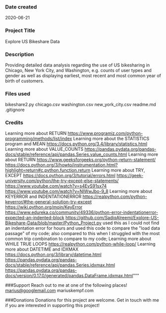 ### Date created
2020-06-21

### Project Title
Explore US Bikeshare Data

### Description
Providing detailed data analysis regarding the use of US bikesharing in Chicago, New York City, and Washington, e.g. counts of user types and gender as well as displaying earliest, most recent and most common year of birth of customers. 

### Files used
bikeshare2.py
chicago.csv
washington.csv
new_york_city.csv
readme.md
.gitignore

### Credits
Learning more about RETURN
	https://www.programiz.com/python-programming/methods/list/index
Learning more about the STATISTICS program and MEAN
	https://docs.python.org/3.4/library/statistics.html
Learning more about VALUE_COUNTS
	https://pandas.pydata.org/pandas-docs/stable/reference/api/pandas.Series.value_counts.html
Learning more about RETURN
	https://www.geeksforgeeks.org/python-return-statement/
	https://docs.python.org/3/howto/instrumentation.html?highlight=return#c.python.function.return
Learning more about TRY, EXCEPT
	https://docs.python.org/3/tutorial/errors.html
	https://geek-university.com/python/the-try-except-else-statements/
	https://www.youtube.com/watch?v=s4EvS91sx74
	https://www.youtube.com/watch?v=NIWwJbo-9_8
Learning more about KEYERROR and INDENTATIONERROR
	https://realpython.com/python-keyerror/#the-general-solution-try-except
	https://wiki.python.org/moin/KeyError
	https://www.edureka.co/community/49336/python-error-indentationerror-expected-an-indented-block
https://github.com/SadiqAlreemi/Explore-US-Bikeshare-Data/blob/master/Python_Project.py
		used this as I could not find an indentation error for hours and used this code to compare the "load data passage" of my code; 
		also compared to this when I struggled with the most common trip combination to compare to my code; 
Learning more about WHILE TRUE LOOPS
	https://realpython.com/python-while-loop/
Learning more about DATETIME and IDXMAX
	https://docs.python.org/3/library/datetime.html
	https://pandas.pydata.org/pandas-docs/stable/reference/api/pandas.Series.idxmax.html	
	https://pandas.pydata.org/pandas-docs/version/0.17.0/generated/pandas.DataFrame.idxmax.html"""

###Support
Reach out to me at one of the following places!
marius@googlemail.com
mariuskempf.com


###Donations
Donations for this project are welcome. Get in touch with me if you are interested in supporting this project!


